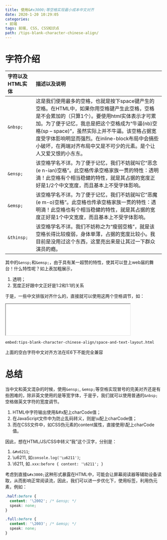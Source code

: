 ```yaml
---
title: 使用&#x3000;等空格实现最小成本中文对齐
date: 2020-1-20 10:29:05
categories:
- 前端
tags: 前端, CSS, CSS知识点
path: /tips-blank-character-chinese-align/
---
```


# 字符介绍

| 字符以及HTML实体 | 描述以及说明 |
|:-------- | :------- |
| `&nbsp;` | 这是我们使用最多的空格，也就是按下space键产生的空格。在HTML中，如果你用空格键产生此空格，空格是不会累加的（只算1个）。要使用html实体表示才可累加。为了便于记忆，我总是把这个空格成为“牛逼(nb)空格(sp – space)”，虽然实际上并不牛逼。该空格占据宽度受字体影响明显而强烈。在inline-block布局中会搞些小破坏，在两端对齐布局中又是不可少的元素。是个让人又爱又恨的小东东。|
| `&ensp;` | 该空格学名不详。为了便于记忆，我们不妨就叫它“恶念(e n-ian)空格”。此空格传承空格家族一贯的特性：透明滴！此空格有个相当稳健的特性，就是其占据的宽度正好是1/2个中文宽度，而且基本上不受字体影响。 |
| `&emsp;` | 该空格学名不详。为了便于记忆，我们不妨就叫它”恶魔(e m-o)空格”。此空格也传承空格家族一贯的特性：透明滴！此空格也有个相当稳健的特性，就是其占据的宽度正好是1个中文宽度，而且基本上不受字体影响。 |
| `&thinsp;` | 该空格学名不详。我们不妨称之为“瘦弱空格”，就是该空格长得比较瘦弱，身体单薄，占据的宽度比较小。我目前是没用过这个东西，这里亮出来是让其过一下群众演员的瘾。 |

其中的`&ensp;`和`&emsp;`，由于具有某一超赞的特性，使其可以登上web届的舞台！什么特性呢？如上表加粗展示，

1. 透明； 
2. 宽度正好跟中文正好是1:2和1:1的关系

于是，一些中文排版对齐什么的，直接就可以使用这两个空格调节，如：

<iframe src="/examples/tips-blank-character-chinese-align/space-and-text-layout.html" width="400" height="100"></iframe>

`embed:tips-blank-character-chinese-align/space-and-text-layout.html`

上面的空白字符中文对齐方法在IE6下不能完全兼容

# 总结

当中文和英文混杂的时候，使用`&ensp;`, `&emsp;`等空格实现冒号的完美对齐还是有些困难的，除非英文使用的是等宽字体，于是乎，我们就可以使用普通的`&nbsp;`空格做英文字符的宽度调节。

1. HTML中字符输出使用&#x配上charCode值；
2. 在JavaScript文件中为防止乱码转义，则是\u配上charCode值；
3. 而在CSS文件中，如CSS伪元素的content属性，直接使用\配上charCode值。

因此，想在HTML/JS/CSS中转义“我”这个汉字，分别是：

1. `&#x6211`;
2. \u6211, 如`console.log('\u6211')`;
3. \6211, 如`.xxx:before { content: '\6211'; }`

考虑到直接`&#x3000;`这种形式暴露在HTML中，可能会让屏幕阅读器等辅助设备读取，从而影响正常阅读流，因此，我们可以进一步优化下，使用标签，利用伪元素，例如：

```css
.half:before {
  content: '\2002'; /* &ensp; */
  speak: none;
}

.full:before {
  content: '\2003'; /* &emsp; */
  speak: none;
}
```
